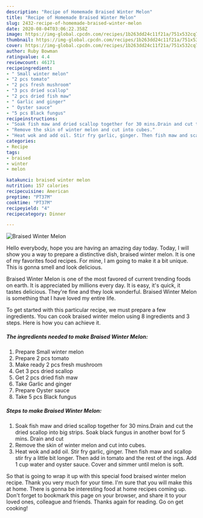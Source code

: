 ```yaml
---
description: "Recipe of Homemade Braised Winter Melon"
title: "Recipe of Homemade Braised Winter Melon"
slug: 2432-recipe-of-homemade-braised-winter-melon
date: 2020-08-04T03:06:22.358Z
image: https://img-global.cpcdn.com/recipes/1b263dd24c11f21a/751x532cq70/braised-winter-melon-recipe-main-photo.jpg
thumbnail: https://img-global.cpcdn.com/recipes/1b263dd24c11f21a/751x532cq70/braised-winter-melon-recipe-main-photo.jpg
cover: https://img-global.cpcdn.com/recipes/1b263dd24c11f21a/751x532cq70/braised-winter-melon-recipe-main-photo.jpg
author: Ruby Bowman
ratingvalue: 4.4
reviewcount: 46171
recipeingredient:
- " Small winter melon"
- "2 pcs tomato"
- "2 pcs fresh mushroom"
- "3 pcs dried scallop"
- "2 pcs dried fish maw"
- " Garlic and ginger"
- " Oyster sauce"
- "5 pcs Black fungus"
recipeinstructions:
- "Soak fish maw and dried scallop together for 30 mins.Drain and cut the dried scallop into big strips. Soak black fungus in another bowl for 5 mins. Drain and cut"
- "Remove the skin of winter melon and cut into cubes."
- "Heat wok and add oil. Stir fry garlic, ginger. Then fish maw and scallop stir fry a little bit longer. Then add in tomato and the rest of the ings. Add 1 cup water and oyster sauce. Cover and simmer until melon is soft."
categories:
- Recipe
tags:
- braised
- winter
- melon

katakunci: braised winter melon 
nutrition: 157 calories
recipecuisine: American
preptime: "PT37M"
cooktime: "PT37M"
recipeyield: "4"
recipecategory: Dinner

---
```



![Braised Winter Melon](https://img-global.cpcdn.com/recipes/1b263dd24c11f21a/751x532cq70/braised-winter-melon-recipe-main-photo.jpg)

Hello everybody, hope you are having an amazing day today. Today, I will show you a way to prepare a distinctive dish, braised winter melon. It is one of my favorites food recipes. For mine, I am going to make it a bit unique. This is gonna smell and look delicious.

Braised Winter Melon is one of the most favored of current trending foods on earth. It is appreciated by millions every day. It is easy, it's quick, it tastes delicious. They're fine and they look wonderful. Braised Winter Melon is something that I have loved my entire life.




To get started with this particular recipe, we must prepare a few ingredients. You can cook braised winter melon using 8 ingredients and 3 steps. Here is how you can achieve it.

<!--inarticleads1-->

##### The ingredients needed to make Braised Winter Melon:

1. Prepare  Small winter melon
1. Prepare 2 pcs tomato
1. Make ready 2 pcs fresh mushroom
1. Get 3 pcs dried scallop
1. Get 2 pcs dried fish maw
1. Take  Garlic and ginger
1. Prepare  Oyster sauce
1. Take 5 pcs Black fungus




<!--inarticleads2-->

##### Steps to make Braised Winter Melon:

1. Soak fish maw and dried scallop together for 30 mins.Drain and cut the dried scallop into big strips. Soak black fungus in another bowl for 5 mins. Drain and cut
1. Remove the skin of winter melon and cut into cubes.
1. Heat wok and add oil. Stir fry garlic, ginger. Then fish maw and scallop stir fry a little bit longer. Then add in tomato and the rest of the ings. Add 1 cup water and oyster sauce. Cover and simmer until melon is soft.




So that is going to wrap it up with this special food braised winter melon recipe. Thank you very much for your time. I'm sure that you will make this at home. There is gonna be interesting food at home recipes coming up. Don't forget to bookmark this page on your browser, and share it to your loved ones, colleague and friends. Thanks again for reading. Go on get cooking!
